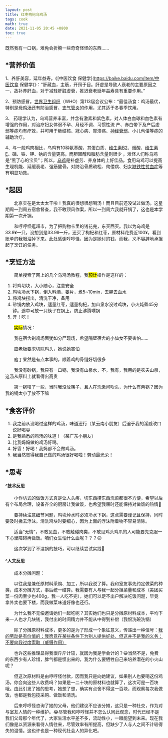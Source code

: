 ```yaml
---
layout: post
title: 红枣枸杞乌鸡汤
tags: cook
math: true
date: 2021-11-05 20:45 +0800
toc: true
---
```


既然我有一口锅，难免会折腾一些奇奇怪怪的东西……



## *营养价值

1、养肝美容，延年益寿。《[中医饮食 保健学](https://baike.baidu.com/item/中医饮食 保健学)》：“肝藏血，主筋，开窍于目。肝虚是导致人衰老的主要原因之一，故补养肝血，对于减轻肝脏虚衰，推迟衰老延年益寿具有重要作用。”

2、预防感冒。[世界卫生组织](https://baike.baidu.com/item/世界卫生组织)（WHO）第113届会议公布：“最佳汤食：鸡汤最优，特别是[母鸡汤](https://baike.baidu.com/item/母鸡汤)还有防治感冒、[支气管炎](https://baike.baidu.com/item/支气管炎/982703)的作用，尤其适于冬春季饮用。

3、 药理学认为，乌鸡营养丰富，并含有激素和紫色素，对人体白血球和血色素有增强的作用，对治疗妇女体弱不孕、月经不调、习惯性流 产、赤白带下及产后虚弱等症均有疗效，并可用于肺结核、冠心病、胃溃疡、[神经衰弱](https://baike.baidu.com/item/神经衰弱/870664)、小儿佝偻等症的辅助治疗。

4、与一般鸡肉相比，乌鸡有10种氨基酸，其蛋白质、[维生素B2](https://baike.baidu.com/item/维生素B2/2625885)、烟酸、[维生素E](https://baike.baidu.com/item/维生素E)、磷、铁、钾、钠的含量更高，而胆固醇和脂肪含量则很少 ，难怪人们称乌鸡是“黑了心的宝贝”；所以，[乌鸡](https://baike.baidu.com/item/乌鸡)是补虚劳、养身体的上好佳品。食用乌鸡可以提高生理机能、延缓衰老、强筋健骨。对防治骨质疏松、佝偻病、妇女[缺铁性贫血症](https://baike.baidu.com/item/缺铁性贫血症)等有明显功效。



## *起因

&emsp;&emsp;北京实在是太太太干啦！我真的很想很想喝汤！而且目前还没试过做汤。这星期周一到周五宿舍督查，我不敢顶风作案，所以一到周六我就开锅了，这也是本学期第一次开锅。

&emsp;&emsp;和哼哼怪逛超市，为了把购物卡里的钱花完，东买西买。我以为乌鸡是33.9¥一只，没想到是33.9¥一斤，还买了枸杞和红枣，原材料花费近100¥，看到账单的我眼泪掉下来。此处感谢哼哼怪，因为是她付的钱，而我，义不容辞地承担起了烹饪的任务。



## *烹饪方法

&emsp;&emsp;简单搜索了网上的几个乌鸡汤教程，我<mark>预计</mark>操作是这样的：

1. 将鸡切块，大小随心，注意安全
2. 鸡块冷水下锅，倒入料酒，姜片，煮5~10min，去腥去血水
3. 将鸡块捞出，清洗干净，备用
4. 砂锅内放入鸡块，适量红枣，适量枸杞，加山泉水没过鸡块，小火炖煮45分钟。途中可放一只筷子在锅上，防止沸腾噗锅
5. 开！吃！

&emsp;&emsp;<mark>实际</mark>情况：

&emsp;&emsp;我在宿舍剁鸡场面犹如分尸现场，希望隔壁宿舍的小仙女不要害怕……

&emsp;&emsp;应老板要求切除鸡头，她说她害怕

&emsp;&emsp;庖丁果然是有点本事的，顺着鸡的骨缝好切很多

&emsp;&emsp;我没有砂锅，我只有一口锅，我没有山泉水，不，我有，我用的是农夫山泉，这汤从原料上就看得出高贵

&emsp;&emsp;第一锅噗了一些，当时我没放筷子，且人在洗漱间吹头，为什么有两锅？因为我的锅太小了放不下嘛



## *食客评价

1. 我之前从没喝过这样的鸡汤，味道还行（某云南小朋友）后迫于我的淫威改口说好喝😁
2. 是我熟悉的鸡汤的味道！（某广东小朋友）
3. 比我妈妈做的鸡汤好喝。
4. 好香！好喝！我妈都不会做鸡汤。
5. 我当然觉得我自己做的鸡汤很好喝啦！劳动最光荣！



## *思考

#### ^技术反思

&emsp;&emsp;小作坊式的做饭方式真是让人头疼，切东西捞东西洗菜都很不方便，希望以后有个布局合理，设备齐全的厨房让我做饭，也希望我届时还能保持对做饭的热情🤭

&emsp;&emsp;要持续注意细节问题，鸡块焯水时必须冷水下锅，这点需要谨记且保持，同时要及时撇去浮沫。清洗鸡块时要细心，因为上面的浮沫附着物不容易清除。

&emsp;&emsp;适当“无情”，不敢见血，不敢触碰肉类，不敢见鸡头鸡爪的人可能要先克服一下心里障碍再做饭。咱们女生怕什么血呢？？？🙃

&emsp;&emsp;这次学到了不溢锅的技巧，可以继续尝试实践🙂

#### ^人文反思

&emsp;&emsp;成本分摊问题：

&emsp;&emsp;以往我是兼任原材料采购、加工，所以我说了算。我和室友事先约定做菜的种类，成本分摊方式，事后统一结算。我需要有人与我一起分担菜量和成本（美团买菜一份肉至少也400g，我一人吃不完），她们可以足不出户解决吃饭问题，毕竟拿外卖也要下楼，而我做菜味道好像也还行。

&emsp;&emsp;为什么我不无偿邀请她们一起吃呢？其实她们也只是分摊原材料成本，平均下来一人也才几块钱，我付出的时间精力并不能从中得到补偿（我恨洗碗洗锅）

&emsp;&emsp;除了分摊原材料成本，更多的是为了形成一个象征意义，传递出一种信号：<ins>我的劳动是有价值的；我愿意在某些条件下为别人提供好处，但这并不是我的义务；不要向我过度索取（威慑作用）</ins>

&emsp;&emsp;也许这些推理显得我很斤斤计较，就因为我是学会计的？😀当然不是，免费的东西少有人珍惜，脾气都是惯出来的，我为什么要牺牲自己来培养潜在的小火山呢？

&emsp;&emsp;但这次原材料是由哼哼怪付款，因而我只是向她建议，如果别人也要喝这份鸡汤，你会向这些人收费吗？如果是一二十块的原材料也就算了，这次可是一百块哦。由此引发了她的思考，她想了想，确实有点舍不得这一百块，而观察每次我做饭，也都是我包揽采购、做饭和清洗。

&emsp;&emsp;后来哼哼怪咨询了她的父母，他们建议不应该分摊，这只是一种社交，作为对与室友人情的一种维护。😂尽管我和哼哼怪并不怎么认同此观念，时代已经不是我们父母那个年代了，大家生活水平差不多，流动性小，一眼能望到未来。现在我们像是以资源来看待人情往来，尽管效率有所提高，但缺少了人与人之间不计较得失的温情。这也许也是一种现代社会人的异化吧。

&emsp;&emsp;

&emsp;&emsp;





